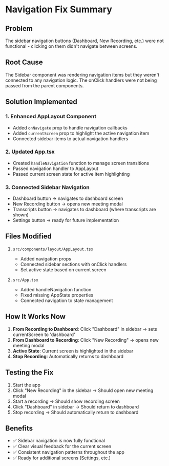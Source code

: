 # Navigation Fix Summary

## Problem
The sidebar navigation buttons (Dashboard, New Recording, etc.) were not functional - clicking on them didn't navigate between screens.

## Root Cause
The Sidebar component was rendering navigation items but they weren't connected to any navigation logic. The onClick handlers were not being passed from the parent components.

## Solution Implemented

### 1. Enhanced AppLayout Component
- Added `onNavigate` prop to handle navigation callbacks
- Added `currentScreen` prop to highlight the active navigation item
- Connected sidebar items to actual navigation handlers

### 2. Updated App.tsx
- Created `handleNavigation` function to manage screen transitions
- Passed navigation handler to AppLayout
- Passed current screen state for active item highlighting

### 3. Connected Sidebar Navigation
- Dashboard button → navigates to dashboard screen
- New Recording button → opens new meeting modal
- Transcripts button → navigates to dashboard (where transcripts are shown)
- Settings button → ready for future implementation

## Files Modified
1. `src/components/layout/AppLayout.tsx`
   - Added navigation props
   - Connected sidebar sections with onClick handlers
   - Set active state based on current screen

2. `src/App.tsx`
   - Added handleNavigation function
   - Fixed missing AppState properties
   - Connected navigation to state management

## How It Works Now
1. **From Recording to Dashboard**: Click "Dashboard" in sidebar → sets currentScreen to 'dashboard'
2. **From Dashboard to Recording**: Click "New Recording" → opens new meeting modal
3. **Active State**: Current screen is highlighted in the sidebar
4. **Stop Recording**: Automatically returns to dashboard

## Testing the Fix
1. Start the app
2. Click "New Recording" in the sidebar → Should open new meeting modal
3. Start a recording → Should show recording screen
4. Click "Dashboard" in sidebar → Should return to dashboard
5. Stop recording → Should automatically return to dashboard

## Benefits
- ✅ Sidebar navigation is now fully functional
- ✅ Clear visual feedback for the current screen
- ✅ Consistent navigation patterns throughout the app
- ✅ Ready for additional screens (Settings, etc.)